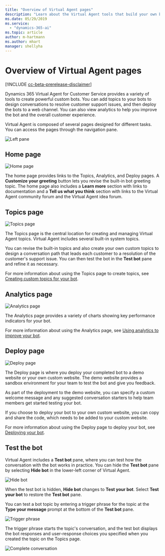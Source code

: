 ```yaml
---
title: "Overview of Virtual Agent pages"
description: "Learn about the Virtual Agent tools that build your own bot."
ms.date: 05/29/2019
ms.service:
  - "dynamics-365-ai"
ms.topic: article
author: m-hartmann
ms.author: mhart
manager: shellyha
---
```


# Overview of Virtual Agent pages

[!INCLUDE [cc-beta-prerelease-disclaimer](../includes/cc-beta-prerelease-disclaimer.md)]

Dynamics 365 Virtual Agent for Customer Service provides a variety of tools to create powerful custom bots. You can add topics to your bots to design conversations to resolve customer support issues, and then deploy the bots to a web channel. You can also view analytics to help you improve the bot and the overall customer experience.

Virtual Agent is composed of several pages designed for different tasks. You can access the pages through the navigation pane.

![Left pane](media/nav-pane.png)

## Home page

![Home page](media/open-bot.png)

The home page provides links to the Topics, Analytics, and Deploy pages.  A **Customize your greeting** button lets you revise the built-in bot greeting topic. The home page also includes a **Learn more** section with links to documentation and a **Tell us what you think** section with links to the Virtual Agent community forum and the Virtual Agent idea forum.

## Topics page

![Topics page](media/topics-page.png)

The Topics page is the central location for creating and managing Virtual Agent topics. Virtual Agent includes several built-in system topics.

You can revise the built-in topics and also create your own custom topics to design a conversation path that leads each customer to a resolution of the customer's support issue. You can then test the bot in the **Test bot** pane and refine it as necessary.

For more information about using the Topics page to create topics, see [Creating custom topics for your bot](getting-started-create-topics.md).

## Analytics page

![Analytics page](media/analytics-pane.png)

The Analytics page provides a variety of charts showing key performance indicators for your bot.

For more information about using the Analytics page, see [Using analytics to improve your bot](getting-started-analytics.md).

## Deploy page

![Deploy page](media/deploy-page.png)

The Deploy page is where you deploy your completed bot to a demo website or your own custom website. The demo website provides a sandbox environment for your team to test the bot and give you feedback.

As part of the deployment to the demo website, you can specify a custom welcome message and any suggested conversation starters to help team members get started testing your bot.

If you choose to deploy your bot to your own custom website, you can copy and share the code, which needs to be added to your custom website.

For more information about using the Deploy page to deploy your bot, see [Deploying your bot](getting-started-deploy.md).

## Test the bot

Virtual Agent includes a **Test bot** pane, where you can test how the conversation with the bot works in practice. You can hide the **Test bot** pane by selecting **Hide bot** in the lower-left corner of Virtual Agent.

![Hide bot](media/hide-test-va.png)

When the test bot is hidden, **Hide bot** changes to **Test your bot**. Select **Test your bot** to restore the **Test bot** pane.

You can test a bot topic by entering a trigger phrase for the topic at the **Type your message** prompt at the bottom of the **Test bot** pane.

![Trigger phrase](media/enter-trigger.png)

The trigger phrase starts the topic's conversation, and the test bot displays the bot responses and user-response choices you specified when you created the topic on the Topics page.

![Complete conversation](media/test-conversation.png)
